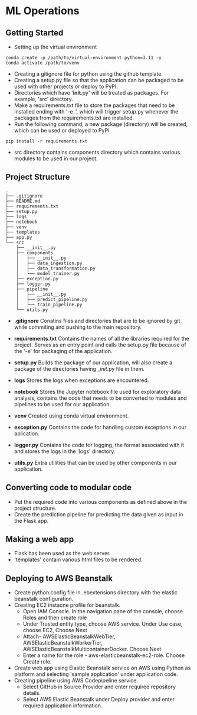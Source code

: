 # ML Operations

## Getting Started
- Setting up the virtual environment
```console
conda create -p /path/to/virtual-environment python=3.11 -y
conda activate /path/to/venv
```
- Creating a gitignore file for python using the github template.
- Creating a setup.py file so that the application can be packaged to be used with other projects or deploy to PyPI.
- Directories which have '__init__.py' will be treated as packages. For example, 'src' directory.
- Make a requirements.txt file to store the packages that need to be installed ending with '-e .', which will trigger setup.py whenever the packages from the requirements.txt are installed.
- Run the following command, a new package (directory) will be created, which can be used or deployed to PyPI
```console
pip install -r requirements.txt
```
- src directory contains components directory which contains various modules to be used in our project.


## Project Structure
```terminal
.
├── .gitignore
├── README.md
├── requirements.txt
├── setup.py
├── logs
├── notebook
├── venv
├── templates
├── app.py
└── src
    ├── __init__.py
    ├── components
    │   ├── __init__.py
    │   ├── data_ingestion.py
    │   ├── data_transformation.py
    │   └── model_trainer.py
    ├── exception.py
    ├── logger.py
    ├── pipeline
    │   ├── __init__.py
    │   ├── predict_pipeline.py
    │   └── train_pipeline.py
    └── utils.py
```

- **.gitignore**
Conatins files and directories that are to be ignored by git while commiting and pushing to the main repository.

- **requirements.txt**
Contains the names of all the libraries required for the project. Serves as en entry point and calls the setup.py file because of the '-e' for packaging of the application.

- **setup.py**
Builds the package of our application, will also create a package of the directories having __init_.py file in them.

- **logs**
Stores the logs when exceptions are encountered.

- **notebook**
Stores the Jupyter notebook file used for exploratory data analysis, contains the code that needs to be converted to modules and pipelines to be used for our application.

- **venv**
Created using conda virtual environment.

- **exception.py**
Contains the code for handling custom exceptions in our aplication.

- **logger.py**
Contains the code for logging, the format associated with it and stores the logs in the 'logs' directory.

- **utils.py**
Extra utilities that can be used by other components in our application.


## Converting code to modular code
- Put the required code into various components as defined above in the project structure.
- Create the prediction pipeline for predicting the data given as input in the Flask app.

## Making a web app
- Flask has been used as the web server.
- 'templates' contain various html files to be rendered.

## Deploying to AWS Beanstalk
- Create python.config file in .ebextensions directory with the elastic beanstalk configuration.
- Creating EC2 instacne profile for beanstalk.
    - Open IAM Console. In the navigation pane of the console, choose Roles and then create role
    - Under Trusted entity type, choose AWS service. Under Use case, choose EC2, Choose Next
    - Attach- AWSElasticBeanstalkWebTier, AWSElasticBeanstalkWorkerTier, AWSElasticBeanstalkMulticontainerDocker. Choose Next
    - Enter a name for the role - aws-elasticbeanstalk-ec2-role. Choose Create role.
- Create web app using Elastic Beanstalk service on AWS using Python as platform and selecting 'sample application' under application code.
- Creating pipeline using AWS Codepipeline service.
    - Select GitHub in Source Provider and enter required repository details.
    - Select AWS Elastic Beanstalk under Deploy provider and enter required application information.
